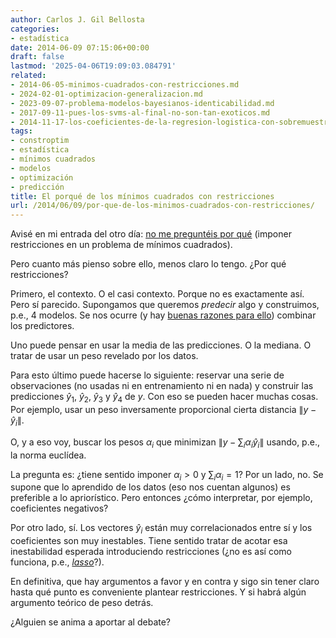 ```yaml
---
author: Carlos J. Gil Bellosta
categories:
- estadística
date: 2014-06-09 07:15:06+00:00
draft: false
lastmod: '2025-04-06T19:09:03.084791'
related:
- 2014-06-05-minimos-cuadrados-con-restricciones.md
- 2024-02-01-optimizacion-generalizacion.md
- 2023-09-07-problema-modelos-bayesianos-identicabilidad.md
- 2017-09-11-pues-los-svms-al-final-no-son-tan-exoticos.md
- 2014-11-17-los-coeficientes-de-la-regresion-logistica-con-sobremuestreo.md
tags:
- constroptim
- estadística
- mínimos cuadrados
- modelos
- optimización
- predicción
title: El porqué de los mínimos cuadrados con restricciones
url: /2014/06/09/por-que-de-los-minimos-cuadrados-con-restricciones/
---
```


Avisé en mi entrada del otro día: [no me preguntéis por qué](https://datanalytics.com/2014/06/05/minimos-cuadrados-con-restricciones/) (imponer restricciones en un problema de mínimos cuadrados).

Pero cuanto más pienso sobre ello, menos claro lo tengo. ¿Por qué restricciones?

Primero, el contexto. O el casi contexto. Porque no es exactamente así. Pero sí parecido. Supongamos que queremos _predecir_ algo y construimos, p.e., 4 modelos. Se nos ocurre (y hay [buenas razones para ello](https://ieeexplore.ieee.org/document/5693450)) combinar los predictores.

Uno puede pensar en usar la media de las predicciones. O la mediana. O tratar de usar un peso revelado por los datos.

Para esto último puede hacerse lo siguiente: reservar una serie de observaciones (no usadas ni en entrenamiento ni en nada) y construir las predicciones $\hat{y}_1$, $\hat{y}_2$, $\hat{y}_3$ y $\hat{y}_4$ de $y$. Con eso se pueden hacer muchas cosas. Por ejemplo, usar un peso inversamente proporcional cierta distancia $\|y - \hat{y}_i\|$.

O, y a eso voy, buscar los pesos $\alpha_i$ que minimizan $\|y - \sum_i \alpha_i \hat{y}_i\|$ usando, p.e., la norma euclídea.

La pregunta es: ¿tiene sentido imponer $\alpha_i > 0$ y $\sum_i \alpha_i = 1$? Por un lado, no. Se supone que lo aprendido de los datos (eso nos cuentan algunos) es preferible a lo apriorístico. Pero entonces ¿cómo interpretar, por ejemplo, coeficientes negativos?

Por otro lado, sí. Los vectores $\hat{y}_i$ están muy correlacionados entre sí y los coeficientes son muy inestables. Tiene sentido tratar de acotar esa inestabilidad esperada introduciendo restricciones (¿no es así como funciona, p.e., [_lasso_](http://en.wikipedia.org/wiki/Regularization_(mathematics))?).

En definitiva, que hay argumentos a favor y en contra y sigo sin tener claro hasta qué punto es conveniente plantear restricciones. Y si habrá algún argumento teórico de peso detrás.

¿Alguien se anima a aportar al debate?